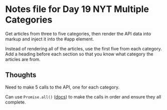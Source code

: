 # Notes file for Day 19 NYT Multiple Categories

Get articles from three to five categories, then render the API data into markup and inject it into the #app element.

Instead of rendering all of the articles, use the first five from each category. Add a heading before each section so that you know what category the articles are from.

## Thoughts

Need to make 5 calls to the API, one for each category.

Can use `Promise.all()` ([docs](https://developer.mozilla.org/en-US/docs/Web/JavaScript/Reference/Global_Objects/Promise/all)) to make the calls in order and ensure they all complete.
